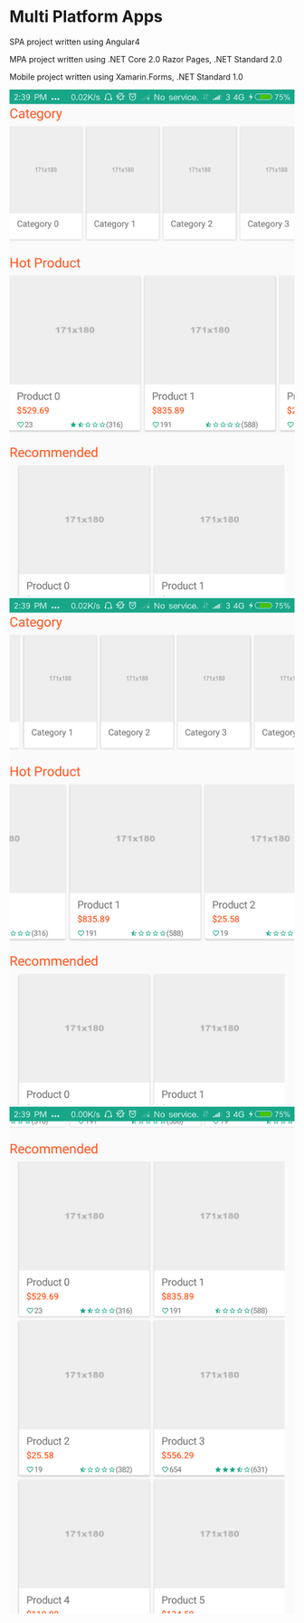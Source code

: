 # Multi Platform Apps


SPA project written using Angular4


MPA project written using .NET Core 2.0 Razor Pages, .NET Standard 2.0


Mobile project written using Xamarin.Forms, .NET Standard 1.0

![Alt text](/Enterprise/Documentation/Mobile/Images/Screenshot_2017-08-18-14-39-22-711_Enterprise.Mobile.Android.png)
![Alt text](/Enterprise/Documentation/Mobile/Images/Screenshot_2017-08-18-14-39-36-163_Enterprise.Mobile.Android.png)
![Alt text](/Enterprise/Documentation/Mobile/Images/Screenshot_2017-08-18-14-39-44-609_Enterprise.Mobile.Android.png)
